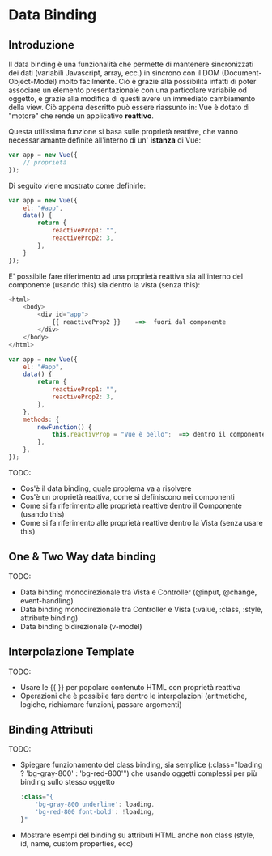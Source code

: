 # Data Binding

## Introduzione

Il data binding è una funzionalità che permette di mantenere sincronizzati dei dati (variabili Javascript, array, ecc.) in sincrono con il DOM (Document-Object-Model) molto facilmente. Ciò è grazie alla possibilità infatti di poter associare un elemento presentazionale con una particolare variabile od oggetto, e grazie alla modifica di questi avere un immediato cambiamento della view.
Ciò appena descritto può essere riassunto in: Vue è dotato di "motore" che rende un applicativo **reattivo**.

Questa utilissima funzione si basa sulle proprietà reattive, che vanno necessariamante definite all'interno di un' **istanza** di Vue:

```js
var app = new Vue({
    // proprietà
});

```

Di seguito viene mostrato come definirle:

```js
var app = new Vue({
    el: "#app",
    data() {
        return {
            reactiveProp1: "",
            reactiveProp2: 3,
        },
    }
});
```
E' possibile fare riferimento ad una proprietà reattiva sia all'interno del componente (usando this) sia dentro la vista (senza this):

```js
<html>
    <body>
        <div id="app">
            {{ reactiveProp2 }}    ==>  fuori dal componente
        </div>
    </body>
</html>

var app = new Vue({
    el: "#app",
    data() {
        return {
            reactiveProp1: "",
            reactiveProp2: 3,
        },
    },
    methods: {
        newFunction() {
            this.reactivProp = "Vue è bello";  ==> dentro il componente
        },
    },
});
```



TODO:

* Cos'è il data binding, quale problema va a risolvere
* Cos'è un proprietà reattiva, come si definiscono nei componenti
* Come si fa riferimento alle proprietà reattive dentro il Componente (usando this)
* Come si fa riferimento alle proprietà reattive dentro la Vista (senza usare this)

## One & Two Way data binding

TODO:

* Data binding monodirezionale tra Vista e Controller (@input, @change, event-handling)
* Data binding monodirezionale tra Controller e Vista (:value, :class, :style, attribute binding)
* Data binding bidirezionale (v-model)

## Interpolazione Template

TODO:

* Usare le {{ }} per popolare contenuto HTML con proprietà reattiva
* Operazioni che è possibile fare dentro le interpolazioni (aritmetiche, logiche, richiamare funzioni, passare argomenti)

## Binding Attributi

TODO:

* Spiegare funzionamento del class binding, sia semplice (:class="loading ? 'bg-gray-800' : 'bg-red-800'") che usando oggetti complessi per più binding sullo stesso oggetto

    ```js
    :class="{
        'bg-gray-800 underline': loading,
        'bg-red-800 font-bold': !loading,
    }"
    ```
* Mostrare esempi del binding su attributi HTML anche non class (style, id, name, custom properties, ecc)
